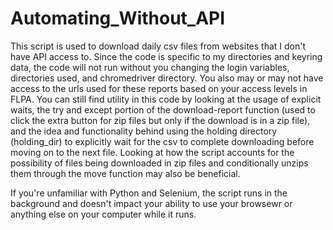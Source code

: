 # Automating_Without_API
This script is used to download daily csv files from websites that I don't have API access to. Since the code is specific to my directories and keyring data, the code will not run without you changing the login variables, directories used, and chromedriver directory. You also may or may not have access to the urls used for these reports based on your access levels in FLPA. You can still find utility in this code by looking at the usage of explicit waits, the try and except portion of the download-report function (used to click the extra button for zip files but only if the download is in a zip file), and the idea and functionality behind using the holding directory (holding_dir) to explicitly wait for the csv to complete downloading before moving on to the next file. Looking at how the script accounts for the possibility of files being downloaded in zip files and conditionally unzips them through the move function may also be beneficial.

If you're unfamiliar with Python and Selenium, the script runs in the background and doesn't impact your ability to use your browsewr or anything else on your computer while it runs. 
